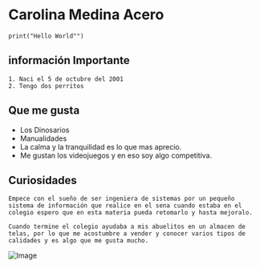 # Carolina Medina Acero
`print("Hello World"") `

## información Importante
    1. Naci el 5 de octubre del 2001
    2. Tengo dos perritos 


## Que me gusta 
   * Los Dinosarios 
   * Manualidades 
   * La calma y la tranquilidad es lo que mas aprecio.  
   * Me gustan los videojuegos y en eso soy algo competitiva.

## Curiosidades 
    Empece con el sueño de ser ingeniera de sistemas por un pequeño  sistema de información que realice en el sena cuando estaba en el colegio espero que en esta materia pueda retomarlo y hasta mejoralo.

    Cuando termine el colegio ayudaba a mis abuelitos en un almacen de telas, por lo que me acostumbre a vender y conocer varios tipos de calidades y es algo que me gusta mucho. 
    
![Image](https://i.pinimg.com/originals/37/de/dc/37dedc321d96067e90cff24afb1a3cdc.jpg)




